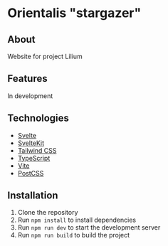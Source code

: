 # Orientalis "stargazer"
## About
Website for project Lilium

## Features
In development

## Technologies
- [Svelte](https://svelte.dev/)
- [SvelteKit](https://kit.svelte.dev/)
- [Tailwind CSS](https://tailwindcss.com/)
- [TypeScript](https://www.typescriptlang.org/)
- [Vite](https://vitejs.dev/)
- [PostCSS](https://postcss.org/)

## Installation
1. Clone the repository
2. Run `npm install` to install dependencies
3. Run `npm run dev` to start the development server
4. Run `npm run build` to build the project
